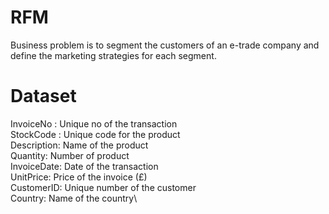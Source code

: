 # RFM

Business problem is to segment the customers of an e-trade company and define the marketing
strategies for each segment.

# Dataset
InvoiceNo : Unique no of the transaction \
StockCode : Unique code for the product\
Description: Name of the product\
Quantity: Number of product\
InvoiceDate: Date of the transaction\
UnitPrice: Price of the invoice (£)\
CustomerID: Unique number of the customer\
Country: Name of the country\

